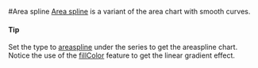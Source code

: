 #Area spline
[Area spline](https://api.highcharts.com/highstock/series.areaspline) is a variant of the area chart with smooth curves. 

#### Tip
Set the type to [areaspline](https://api.highcharts.com/highstock/series.areaspline) under the series to get the areaspline chart.
Notice the use of the [fillColor](https://api.highcharts.com/highstock/series.areaspline.fillColor) feature to get the linear gradient effect.